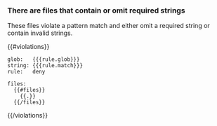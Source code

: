 ### There are files that contain or omit required strings

These files violate a pattern match and either omit a required string or
contain invalid strings.

{{#violations}}
```
glob:   {{{rule.glob}}}
string: {{{rule.match}}}
rule:   deny

files:
  {{#files}}
    {{.}}
  {{/files}}
```
{{/violations}}
